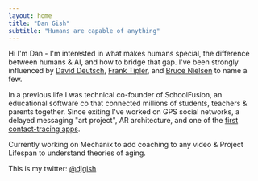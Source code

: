 ```yaml
---
layout: home
title: "Dan Gish"
subtitle: "Humans are capable of anything"
---
```


Hi I'm Dan - I'm interested in what makes humans special, the difference between humans & AI, and how to bridge that gap. I've been strongly influenced by [David Deutsch](https://en.wikipedia.org/wiki/David_Deutsch), [Frank Tipler](https://en.wikipedia.org/wiki/Frank_J._Tipler), and [Bruce Nielsen](https://x.com/bnielson01) to name a few.  

In a previous life I was technical co-founder of SchoolFusion, an educational software co that connected millions of students, teachers & parents together. Since exiting I've worked on GPS social networks, a delayed messaging "art project", AR architecture, and one of the [first contact-tracing apps](https://www.cbsnews.com/colorado/news/coronavirus-social-smart-contact-tracing-app/).

Currently working on Mechanix to add coaching to any video & Project Lifespan to understand theories of aging.

This is my twitter: [@djgish](https://x.com/djgish)
